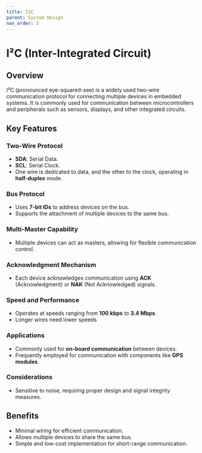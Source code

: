 ```yaml
---
title: I2C
parent: System Design
nav_order: 3
---
```


# I²C (Inter-Integrated Circuit)

## Overview
I²C (pronounced eye-squared-see) is a widely used two-wire communication protocol for connecting multiple devices in embedded systems. It is commonly used for communication between microcontrollers and peripherals such as sensors, displays, and other integrated circuits.

## Key Features

### Two-Wire Protocol
- **SDA**: Serial Data.
- **SCL**: Serial Clock.
- One wire is dedicated to data, and the other to the clock, operating in **half-duplex** mode.

### Bus Protocol
- Uses **7-bit IDs** to address devices on the bus.
- Supports the attachment of multiple devices to the same bus.

### Multi-Master Capability
- Multiple devices can act as masters, allowing for flexible communication control.

### Acknowledgment Mechanism
- Each device acknowledges communication using **ACK** (Acknowledgment) or **NAK** (Not Acknowledged) signals.

### Speed and Performance
- Operates at speeds ranging from **100 kbps** to **3.4 Mbps**.
- Longer wires need lower speeds

### Applications
- Commonly used for **on-board communication** between devices.
- Frequently employed for communication with components like **GPS modules**.

### Considerations
- Sensitive to noise, requiring proper design and signal integrity measures.

## Benefits
- Minimal wiring for efficient communication.
- Allows multiple devices to share the same bus.
- Simple and low-cost implementation for short-range communication.
